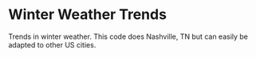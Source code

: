 # Winter Weather Trends

Trends in winter weather. This code does Nashville, TN but can easily be adapted 
to other US cities.
